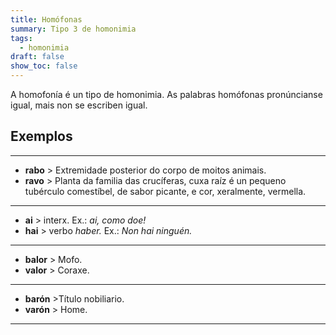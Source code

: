 ```yaml
---
title: Homófonas
summary: Tipo 3 de homonimia
tags:
  - homonimia
draft: false
show_toc: false
---
```

A homofonía é un tipo de homonimia. As palabras homófonas pronúncianse igual, mais non se escriben igual.

## Exemplos

- - -

* **rabo** > Extremidade posterior do corpo de moitos animais.
* **ravo** > Planta da familia das crucíferas, cuxa raíz é un pequeno tubérculo comestíbel, de sabor picante, e cor, xeralmente, vermella.

- - -

* **ai** > interx. Ex.: *ai, como doe!*
* **hai** > verbo *haber.* Ex.: *Non hai ninguén.*

- - -

* **balor** > Mofo.
* **valor** > Coraxe.

- - -

* **barón** >Título nobiliario.
* **varón** > Home.

- - -


